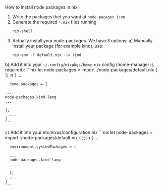 How to install node packages in nix:

 1. Write the packages thet you want at `node-pacages.json`
 2. Generate the required `*.nix` files running
    ```bash
    nix-shell
    ```
 3. Actually install your node-packages. We have 3 options:
  a) Manually install your package (for example kind), use:
    ```bash
    nix-env -f default.nix -iA kind
    ```
  b) Add it into your `~/.config/nixpkgs/home.nix` config (home-manager is required):
    ```nix
    let node-packages = import ./node-packages/default.nix { };
    in {
      ...

      home.packages = [ 
	 
	...
	node-packages.kind-lang 
	...

	];
      ...
    }
    ```
  c) Add it into your etc/nixos/configuration.nix
    ```nix
    let node-packages = import ./node-packages/default.nix { };
    in {
      ...
                                                            
      environment.systemPackages = [ 
     
      ...
      node-packages.kind-lang 
      ...
                                                            
      ];
      ...
    }
    ```
